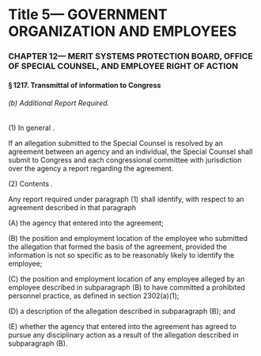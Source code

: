 
# Title 5— GOVERNMENT ORGANIZATION AND EMPLOYEES
### CHAPTER 12— MERIT SYSTEMS PROTECTION BOARD, OFFICE OF SPECIAL COUNSEL, AND EMPLOYEE RIGHT OF ACTION
#### § 1217. Transmittal of information to Congress
###### (b) Additional Report Required.

(1) In general .

If an allegation submitted to the Special Counsel is resolved by an agreement between an agency and an individual, the Special Counsel shall submit to Congress and each congressional committee with jurisdiction over the agency a report regarding the agreement.

(2) Contents .

Any report required under paragraph (1) shall identify, with respect to an agreement described in that paragraph

(A) the agency that entered into the agreement;

(B) the position and employment location of the employee who submitted the allegation that formed the basis of the agreement, provided the information is not so specific as to be reasonably likely to identify the employee;

(C) the position and employment location of any employee alleged by an employee described in subparagraph (B) to have committed a prohibited personnel practice, as defined in section 2302(a)(1);

(D) a description of the allegation described in subparagraph (B); and

(E) whether the agency that entered into the agreement has agreed to pursue any disciplinary action as a result of the allegation described in subparagraph (B).
